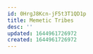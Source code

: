 ```yaml
---
id: 0HrgJ8Kcn-jF5t3T1QD1p
title: Memetic Tribes
desc: ''
updated: 1644961726972
created: 1644961726972
---
```


